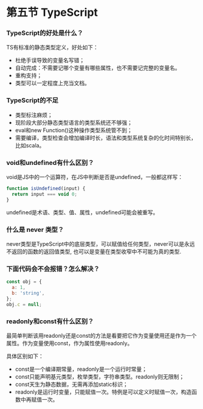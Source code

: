 # 第五节 TypeScript

### TypeScript的好处是什么？

TS有标准的静态类型定义，好处如下：
* 杜绝手误导致的变量名写错；
* 自动完成：不需要记哪个变量有哪些属性，也不需要记完整的变量名。
* 重构支持；
* 类型可以一定程度上充当文档。

### TypeScript的不足

* 类型标注麻烦；
* 现阶段大部分静态类型语言的类型系统还不够强；
* eval和new Function()这种操作类型系统管不到；
* 需要编译，类型检查会增加编译时长，语法和类型系统复杂的化时间特别长，比如scala。


### void和undefined有什么区别？

void是JS中的一个运算符，在JS中判断是否是undefined，一般都这样写：

```js
function isUndefined(input) {
  return input === void 0;
}
```

undefined是术语、类型、值、属性，undefined可能会被重写。

### 什么是 never 类型？

never类型是TypeScript中的底层类型，可以赋值给任何类型，never可以是永远不返回的函数的返回值类型, 也可以是变量在类型收窄中不可能为真的类型.

### 下面代码会不会报错？怎么解决？

```js
const obj = {
  a: 1,
  b: 'string',
};
obj.c = null;
```

### readonly和const有什么区别？

最简单判断该用readonly还是const的方法是看要把它作为变量使用还是作为一个属性。作为变量使用const，作为属性使用readonly。

具体区别如下：
* const是一个编译期常量，readonly是一个运行时常量；
* const只能声明基元类型，枚举类型，字符串类型。readonly则无限制；
* const天生为静态数据，无需再添加static标识；
* readonly是运行时变量，只能赋值一次。特例是可以定义时赋值一次，构造函数中再赋值一次。
